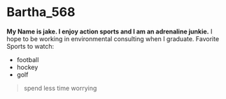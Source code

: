 # Bartha_568
**My Name is jake.  I enjoy action sports and I am an adrenaline junkie.**
I hope to be working in environmental consulting when I graduate.
Favorite Sports to watch:
* football
* hockey
* golf 
  


>spend less time worrying

